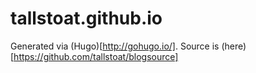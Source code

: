 # tallstoat.github.io

Generated via (Hugo)[http://gohugo.io/]. Source is (here)[https://github.com/tallstoat/blogsource] 
